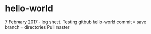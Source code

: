 # hello-world
7 February 2017 - log sheet. 
Testing gitbub hello-world
commit = save
branch = directories
Pull master
